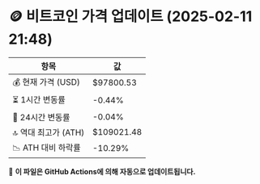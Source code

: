 # 🪙 비트코인 가격 업데이트 (2025-02-11 21:48)

| 항목                | 값 |
|--------------------|----------------|
| 💰 현재 가격 (USD) | $97800.53 |
| ⏳ 1시간 변동률    | -0.44% |
| 📆 24시간 변동률   | -0.04% |
| 🔝 역대 최고가 (ATH) | $109021.48 |
| 📉 ATH 대비 하락률 | -10.29% |

🔄 **이 파일은 GitHub Actions에 의해 자동으로 업데이트됩니다.**
